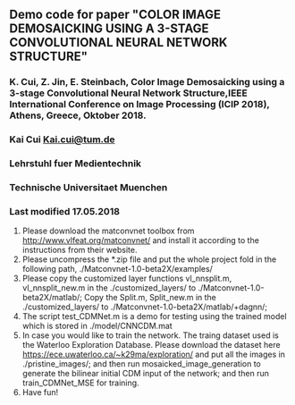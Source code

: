 ## Demo code for paper "COLOR IMAGE DEMOSAICKING USING A 3-STAGE CONVOLUTIONAL NEURAL NETWORK STRUCTURE"
### K. Cui, Z. Jin, E. Steinbach, Color Image Demosaicking using a 3-stage Convolutional Neural Network Structure,IEEE International Conference on Image Processing (ICIP 2018), Athens, Greece, Oktober 2018.
### Kai Cui <Kai.cui@tum.de>
### Lehrstuhl fuer Medientechnik
### Technische Universitaet Muenchen
### Last modified 17.05.2018

1. Please download the matconvnet toolbox from http://www.vlfeat.org/matconvnet/ and install it according to the instructions from their website.
2. Please uncompress the *.zip file and put the whole project fold in the following path, ./Matconvnet-1.0-beta2X/examples/
3. Please copy the customized layer functions vl_nnsplit.m, vl_nnsplit_new.m in the ./customized_layers/ to ./Matconvnet-1.0-beta2X/matlab/; Copy the Split.m, Split_new.m in the ./customized_layers/ to ./Matconvnet-1.0-beta2X/matlab/+dagnn/;
4. The script test_CDMNet.m is a demo for testing using the trained model which is stored in ./model/CNNCDM.mat
5. In case you would like to train the network. The traing dataset used is the Waterloo Exploration Database. Please download the dataset here https://ece.uwaterloo.ca/~k29ma/exploration/ and put all the images in ./pristine_images/; and then run mosaicked_image_generation to generate the bilinear initial CDM input of the network; and then run train_CDMNet_MSE for training.
6. Have fun!
